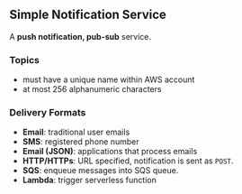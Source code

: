 ## Simple Notification Service

A **push notification, pub-sub** service. 

### Topics

- must have a unique name within AWS account
- at most 256 alphanumeric characters

### Delivery Formats

- **Email**: traditional user emails
- **SMS**: registered phone number
- **Email (JSON)**: applications that process emails
- **HTTP/HTTPs**: URL specified, notification is sent as `POST`.
- **SQS**: enqueue messages into SQS queue.
- **Lambda**: trigger serverless function